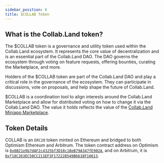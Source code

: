 ```yaml
---
sidebar_position: 6
title: $COLLAB Token
---
```


## What is the Collab.Land token?

The $COLLAB token is a governance and utility token used within the Collab.Land ecosystem. It represents the core value of decentralization and is an essential part of the Collab.Land DAO. The DAO governs the ecosystem through voting on feature requests, offering bounties, curating the Marketplace, and more.

Holders of the $COLLAB token are part of the Collab.Land DAO and play a critical role in the governance of the ecosystem. They can participate in discussions, vote on proposals, and help shape the future of Collab.Land.

$COLLAB is a coordination tool to align interests around the Collab.Land Marketplace and allow for distributed voting on how to change it via the Collab.Land DAO. The value it holds reflects the value of the [Collab.Land Miniapp Marketplace](../marketplace/).

## Token Details

COLLAB is an `ERC20` token minted on Ethereum and bridged to both Optimism Ethereum and Arbitrum. The token contract address on Optimism is [`0x8B21e9b7dAF2c4325bf3D18c1BeB79A347fE902A`](https://optimistic.etherscan.io/address/0x8b21e9b7daf2c4325bf3d18c1beb79a347fe902a), and on Arbitrum, it is [`0xf18C263EC50CC211EF3F172228549B6618F10613`](https://arbiscan.io/address/0xf18C263EC50CC211EF3F172228549B6618F10613).